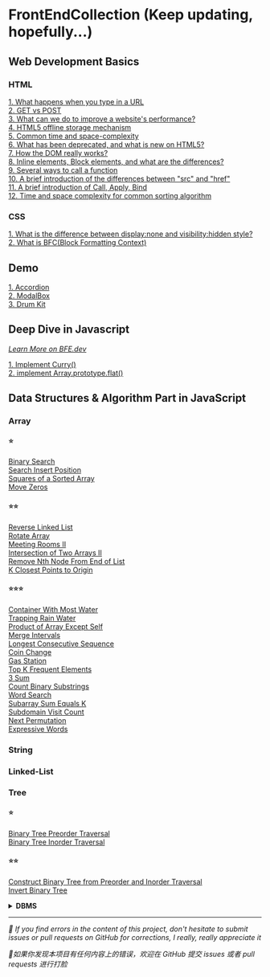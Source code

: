 # FrontEndCollection (Keep updating, hopefully...)

## Web Development Basics
### HTML
[1. What happens when you type in a URL](https://github.com/cheatsheet1999/FrontEndCollection/issues/2)  
[2. GET vs POST](https://github.com/cheatsheet1999/FrontEndCollection/issues/4)  
<a href="https://github.com/cheatsheet1999/FrontEndCollection/issues/5">3. What can we do to improve a website's performance?</a>  
<a href="https://github.com/cheatsheet1999/FrontEndCollection/issues/6">4. HTML5 offline storage mechanism</a>  
[5. Common time and space-complexity](https://github.com/cheatsheet1999/FrontEndCollection/issues/9)  
[6. What has been deprecated, and what is new on HTML5?](https://github.com/cheatsheet1999/FrontEndCollection/issues/11)  
[7. How the DOM really works?](https://github.com/cheatsheet1999/FrontEndCollection/issues/18)  
[8. Inline elements, Block elements, and what are the differences?](https://github.com/cheatsheet1999/FrontEndCollection/issues/27)  
[9. Several ways to call a function](https://github.com/cheatsheet1999/FrontEndCollection/issues/28)  
[10. A brief introduction of the differences between "src" and "href"](https://github.com/cheatsheet1999/FrontEndCollection/issues/29)  
[11. A brief introduction of Call, Apply, Bind](https://github.com/cheatsheet1999/FrontEndCollection/issues/30)  
[12. Time and space complexity for common sorting algorithm](https://github.com/cheatsheet1999/FrontEndCollection/issues/9)  

### CSS
[1. What is the difference between display:none and visibility:hidden style?](https://github.com/cheatsheet1999/FrontEndCollection/issues/37)  
[2. What is BFC(Block Formatting Context)](https://github.com/cheatsheet1999/FrontEndCollection/issues/38)

## Demo
[1. Accordion](https://github.com/cheatsheet1999/FrontEndCollection/issues/17)  
[2. ModalBox](https://github.com/cheatsheet1999/FrontEndCollection/issues/23)  
[3. Drum Kit](https://github.com/cheatsheet1999/FrontEndCollection/tree/main/JS-Day/DrumKit)

## Deep Dive in Javascript 
[_Learn More on BFE.dev_](https://bigfrontend.dev/)  

[1. Implement Curry()](https://github.com/cheatsheet1999/FrontEndCollection/issues/33)   
[2. implement Array.prototype.flat()](https://github.com/cheatsheet1999/FrontEndCollection/blob/main/JS-Core/implement%20Array.prototype.flat().md)

## Data Structures & Algorithm Part in JavaScript
### Array
#### ⭐
[Binary Search](https://github.com/cheatsheet1999/FrontEndCollection/issues/25)  
[Search Insert Position](https://github.com/cheatsheet1999/FrontEndCollection/issues/26)  
[Squares of a Sorted Array](https://github.com/cheatsheet1999/FrontEndCollection/issues/31)  
[Move Zeros](https://github.com/cheatsheet1999/FrontEndCollection/issues/34)
#### ⭐⭐
[Reverse Linked List](https://github.com/cheatsheet1999/FrontEndCollection/issues/24)  
[Rotate Array](https://github.com/cheatsheet1999/FrontEndCollection/issues/32)  
[Meeting Rooms II](https://github.com/cheatsheet1999/FrontEndCollection/blob/main/JS-Algo/Meeting%20Rooms%20II.md)  
[Intersection of Two Arrays II](https://github.com/cheatsheet1999/FrontEndCollection/issues/36)  
[Remove Nth Node From End of List](https://github.com/cheatsheet1999/FrontEndCollection/blob/main/JS-Algo/Remove%20Nth%20Node%20From%20End%20of%20List.md)  
[K Closest Points to Origin](https://github.com/cheatsheet1999/FrontEndCollection/blob/main/JS-Algo/K%20Closest%20Points%20to%20Origin.md)  

#### ⭐⭐⭐
[Container With Most Water](https://github.com/cheatsheet1999/FrontEndCollection/blob/main/JS-Algo/Container%20With%20Most%20Water.md)   
[Trapping Rain Water](https://github.com/cheatsheet1999/FrontEndCollection/blob/main/JS-Algo/Trapping%20Rain%20Water.md)  
[Product of Array Except Self](https://github.com/cheatsheet1999/FrontEndCollection/issues/1)  
[Merge Intervals](https://github.com/cheatsheet1999/FrontEndCollection/issues/3)   
[Longest Consecutive Sequence](https://github.com/cheatsheet1999/FrontEndCollection/issues/7)  
[Coin Change](https://github.com/cheatsheet1999/FrontEndCollection/issues/13)  
[Gas Station](https://github.com/cheatsheet1999/FrontEndCollection/issues/15)  
[Top K Frequent Elements](https://github.com/cheatsheet1999/FrontEndCollection/issues/19)  
[3 Sum](https://github.com/cheatsheet1999/FrontEndCollection/issues/20)  
[Count Binary Substrings](https://github.com/cheatsheet1999/FrontEndCollection/blob/main/JS-Algo/Count%20Binary%20Substrings.md)  
[Word Search](https://github.com/cheatsheet1999/FrontEndCollection/blob/main/JS-Algo/Word%20Search.md)  
[Subarray Sum Equals K](https://github.com/cheatsheet1999/FrontEndCollection/blob/main/JS-Algo/Subarray%20Sum%20Equals%20K.md)  
[Subdomain Visit Count](https://github.com/cheatsheet1999/FrontEndCollection/blob/main/JS-Algo/Subdomain%20Visit%20Count.md)  
[Next Permutation](https://github.com/cheatsheet1999/FrontEndCollection/blob/main/JS-Algo/Next%20Permutation.md)  
[Expressive Words](https://github.com/cheatsheet1999/FrontEndCollection/blob/main/JS-Algo/Expressive%20Words.md)

### String

### Linked-List

### Tree
#### ⭐
[Binary Tree Preorder Traversal](https://github.com/cheatsheet1999/FrontEndCollection/issues/21)  
[Binary Tree Inorder Traversal](https://github.com/cheatsheet1999/FrontEndCollection/issues/22)  
#### ⭐⭐
[Construct Binary Tree from Preorder and Inorder Traversal](https://github.com/cheatsheet1999/FrontEndCollection/issues/8)  
[Invert Binary Tree](https://github.com/cheatsheet1999/FrontEndCollection/blob/main/JS-Algo/Invert%20Binary%20Tree.md)  


**<details><summary>DBMS</summary>**
  - [ER diagram, Relational Algebra, SQL / NOSQL](https://github.com/cheatsheet1999/FrontEndCollection/issues/14)  
  - [Data Storage](https://github.com/cheatsheet1999/FrontEndCollection/issues/35). 
  - [Unit 5: Transactions and Recovery](https://github.com/cheatsheet1999/FrontEndCollection/issues/39)
  </details>

***
<p><em>🤯 If you find errors in the content of this project, don't hesitate to submit issues or pull requests on GitHub for corrections, I really, really appreciate it</em></p>
<p><em>🤯如果你发现本项目有任何内容上的错误，欢迎在 GitHub 提交 issues 或者 pull requests 进行打脸</em></p>
